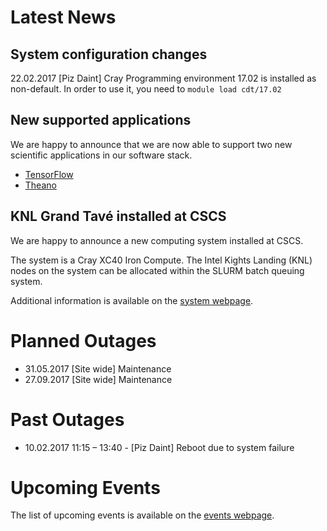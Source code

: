 # Latest News

## System configuration changes

22.02.2017 [Piz Daint] Cray Programming environment 17.02 is installed as non-default. In order to use it, you need to `module load cdt/17.02`

## New supported applications

We are happy to announce that we are now able to support two new scientific applications in our software stack.

* [TensorFlow](http://eth-cscs.github.io/scientific_computing/supported_applications/tensorflow)
* [Theano](http://eth-cscs.github.io/scientific_computing/supported_applications/theano)

## KNL Grand Tavé installed at CSCS

We are happy to announce a new computing system installed at CSCS.

The system is a Cray XC40 Iron Compute. The Intel Kights Landing (KNL) nodes on the system can be allocated within the SLURM batch queuing system.

Additional information is available on the [system webpage](http://www.cscs.ch/computers/grand_tave/index.html).

# Planned Outages

- 31.05.2017 [Site wide] Maintenance
- 27.09.2017 [Site wide] Maintenance

# Past Outages

- 10.02.2017 11:15 – 13:40 - [Piz Daint] Reboot due to system failure

# Upcoming Events

The list of upcoming events is available on the [events webpage](http://www.cscs.ch/events).
